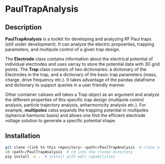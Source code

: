 # PaulTrapAnalysis

## Description
**PaulTrapAnalysis** is a toolkit for developing and analyzing RF Paul traps (still under development). It can analyze the electric propoerties, trapping parameters, and multipole control of a given trap design.

The **Electrode** class contains information about the electrical potential of individual electrodes and uses xarray to store the potential data with 3D grid points. The **Trap** class consists of two dictionaries: a dictionary of the Electrodes in the trap, and a dictionary of the basic trap parameters (mass, charge, drive frequency etc.). It takes advantage of the pandas dataframe and dictionary to support queries in a user friendly manner.

Other container calsses will takes a Trap object as an argument and analyze the different properties of this specific trap design (multipole control analysis, particle trajectory analysis, anharmonicity analysis etc.). For example, **multipoles** calss expands the trapping potential in multipoles (spherical harmonic basis) and allows one find the efficient electrode voltage solution to generate a specific potential shape.

## Installation
```bash
git clone <link to this repository> <path>/PaulTrapAnalysis  # clone to local path
cd <path>/PaulTrapAnalysis  # cd into the cloned directory
pip install -e .  # install with edit capabilities
```
